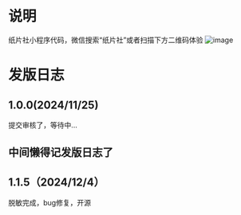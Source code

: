 # 说明
纸片社小程序代码，微信搜索“纸片社”或者扫描下方二维码体验
![image](https://github.com/user-attachments/assets/cec7ee80-d889-47f4-a201-7b9e0d8ffa10)



# 发版日志

## 1.0.0(2024/11/25)
提交审核了，等待中...

## 中间懒得记发版日志了

## 1.1.5（2024/12/4）
脱敏完成，bug修复，开源
